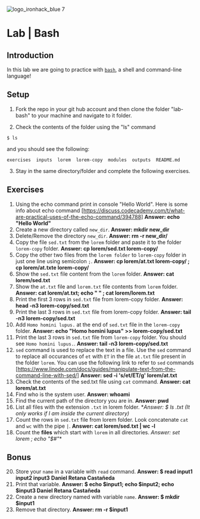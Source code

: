 ![logo_ironhack_blue 7](https://user-images.githubusercontent.com/23629340/40541063-a07a0a8a-601a-11e8-91b5-2f13e4e6b441.png)

# Lab | Bash

## Introduction

In this lab we are going to practice with [`bash`](<https://en.wikipedia.org/wiki/Bash_(Unix_shell)>), a shell and command-line language!

## Setup

1. Fork the repo in your git hub account and then clone the folder "lab-bash" to your machine and navigate to it folder.

2. Check the contents of the folder using the "ls" command

```shell
$ ls
```

and you should see the following:

```shell
exercises  inputs  lorem  lorem-copy  modules  outputs  README.md
```

3. Stay in the same directory/folder and complete the following exercises.

## Exercises

1. Using the echo command print in console "Hello World". Here is some info about echo command [https://discuss.codecademy.com/t/what-are-practical-uses-of-the-echo-command/394788]
  **Answer: echo "Hello World"**
2. Create a new directory called `new_dir`.
**Answer: mkdir new_dir**
3. Delete/Remove the directory `new_dir`.
**Answer: rm -r new_dir/**
4. Copy the file `sed.txt` from the `lorem` folder and paste it to the folder `lorem-copy` folder.
**Answer: cp lorem/sed.txt lorem-copy/**
5. Copy the other two files from the `lorem folder` to `lorem-copy` folder in just one line using semicolon `;`.
**Answer: cp lorem/at.txt lorem-copy/ ; cp lorem/at.txte  lorem-copy/**
6. Show the `sed.txt` file content from the `lorem` folder.
**Answer: cat lorem/sed.txt**
7. Show the `at.txt` file and `lorem.txt` file contents from `lorem` folder.
**Answer: cat lorem/at.txt; echo " " ; cat lorem/lorem.txt**
8. Print the first 3 rows in `sed.txt` file from lorem-copy folder.
**Answer: head -n3 lorem-copy/sed.txt**
9. Print the last 3 rows in `sed.txt` file from lorem-copy folder.
**Answer: tail -n3 lorem-copy/sed.txt**
10. Add `Homo homini lupus.` at the end of `sed.txt` file in the `lorem-copy` folder.
**Answer: echo "Homo homini lupus" >> lorem-copy/sed.txt**
11. Print the last 3 rows in `sed.txt` file from `lorem-copy` folder. You should see `Homo homini lupus.`.
**Answer: tail -n3 lorem-copy/sed.txt**
12. `sed` command is used to replace the text in a file. Use the `sed` command to replace all occurances of `et` with `ET` in the file `at.txt` file present in the folder `lorem`. You can use the following link to refer to `sed` commands [https://www.linode.com/docs/guides/manipulate-text-from-the-command-line-with-sed/]
**Answer: sed -i 's/et/ET/g' lorem/at.txt**
13. Check the contents of the sed.txt file using `cat` command.
**Answer: cat lorem/at.txt**
14. Find who is the system user. 
**Answer: whoami**
15. Find the current path of the directory you are in.
**Answer: pwd**
16. List all files with the extension `.txt` in lorem folder.
**Answer: $ ls *.txt (It only works if I am inside the current directory)**
17. Count the rows in `sed.txt` file from lorem folder. Look concatenate `cat` and `wc` with the pipe `|`.
**Answer: cat lorem/sed.txt | wc -l**
18. Count the **files** which start with `lorem` in all directories.
**Answer: set lorem* ; echo "$#"**

## Bonus

20. Store your `name` in a variable with `read` command.
**Answer: $ read input1 input2 input3**
**Daniel Retana Castañeda**
21. Print that variable.
**Answer: $ echo $input1; echo $input2; echo $input3
Daniel
Retana
Castañeda**
22. Create a new directory named with variable `name`.
**Answer: $ mkdir $input1**
23. Remove that directory.
**Answer: rm -r $input1**
